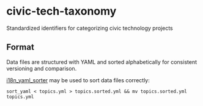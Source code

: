 # civic-tech-taxonomy

Standardized identifiers for categorizing civic technology projects

## Format

Data files are structured with YAML and sorted alphabetically for consistent versioning and comparison.

[i18n_yaml_sorter](https://github.com/redealumni/i18n_yaml_sorter) may be used to sort data files correctly:

    sort_yaml < topics.yml > topics.sorted.yml && mv topics.sorted.yml topics.yml